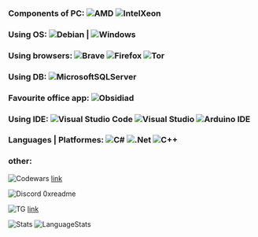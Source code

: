 ### Components of PC:         ![AMD](https://img.shields.io/badge/AMD-Radeon_RX_580-ED1C24?style=for-the-badge&logo=amd&logoColor=white) ![IntelXeon](https://img.shields.io/badge/Intel-Xeon_E2689-0071C5?style=for-the-badge&logo=intel&logoColor=white)
### Using OS:         ![Debian](https://img.shields.io/badge/Debian-D70A53?style=for-the-badge&logo=debian&logoColor=white)  |  ![Windows](https://img.shields.io/badge/Windows-0078D6?style=for-the-badge&logo=windows&logoColor=white)
### Using browsers:         ![Brave](https://img.shields.io/badge/Brave-FB542B?style=for-the-badge&logo=Brave&logoColor=white) ![Firefox](https://img.shields.io/badge/Firefox-FF7139?style=for-the-badge&logo=Firefox-Browser&logoColor=white) ![Tor](https://img.shields.io/badge/Tor-7D4698?style=for-the-badge&logo=Tor-Browser&logoColor=white)
### Using DB:         ![MicrosoftSQLServer](https://img.shields.io/badge/Microsoft%20SQL%20Server-CC2927?style=for-the-badge&logo=microsoft%20sql%20server&logoColor=white)
### Favourite office app:         ![Obsidiad](https://img.shields.io/badge/Obsidian-483699?style=for-the-badge&logo=Obsidian&logoColor=white)
### Using IDE:         ![Visual Studio Code](https://img.shields.io/badge/Visual%20Studio%20Code-0078d7.svg?style=for-the-badge&logo=visual-studio-code&logoColor=white) ![Visual Studio](https://img.shields.io/badge/Visual%20Studio-5C2D91.svg?style=for-the-badge&logo=visual-studio&logoColor=white) ![Arduino IDE](https://img.shields.io/badge/Arduino_IDE-00979D?style=for-the-badge&logo=arduino&logoColor=white)
### Languages | Platformes:         ![C#](https://img.shields.io/badge/c%23-%23239120.svg?style=for-the-badge&logo=c-sharp&logoColor=white) ![.Net](https://img.shields.io/badge/.NET-5C2D91?style=for-the-badge&logo=.net&logoColor=white) ![C++](https://img.shields.io/badge/c++-%2300599C.svg?style=for-the-badge&logo=c%2B%2B&logoColor=white)

### other:
![Codewars](https://img.shields.io/badge/Codewars-B1361E?style=for-the-badge&logo=codewars&logoColor=grey) [link](codewars.com/users/0xReadMe)

![Discord](https://img.shields.io/badge/Discord-7289DA?style=for-the-badge&logo=discord&logoColor=white) 0xreadme

![TG](https://img.shields.io/badge/Telegram-2CA5E0?style=for-the-badge&logo=telegram&logoColor=white) [link](t.me//OxReadMe)


![Stats](https://github-readme-stats.vercel.app/api/top-langs/?username=0xReadMe&theme=blue-green)
![LanguageStats](https://github-readme-stats.vercel.app/api?username=0xReadMe&theme=blue-green)
